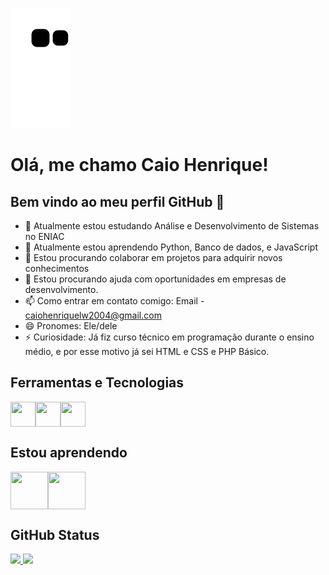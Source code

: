 ![Snake animation](https://github.com/CaioHLuwi/CaioHLuwi/blob/output/github-contribution-grid-snake.svg)

# Olá, me chamo Caio Henrique! 
## Bem vindo ao meu perfil GitHub 👋

- 🔭 Atualmente estou estudando Análise e Desenvolvimento de Sistemas no ENIAC
- 🌱 Atualmente estou aprendendo Python, Banco de dados, e JavaScript
- 👯 Estou procurando colaborar em projetos para adquirir novos conhecimentos
- 🤔 Estou procurando ajuda com oportunidades em empresas de desenvolvimento.
- 📫 Como entrar em contato comigo: Email - caiohenriquelw2004@gmail.com
- 😄 Pronomes: Ele/dele
- ⚡ Curiosidade: Já fiz curso técnico em programação durante o ensino médio, e por esse motivo já sei HTML e CSS e PHP Básico.

## Ferramentas e Tecnologias

<div style="display: flex"> 
  <img loading="lazy" src="https://cdn.jsdelivr.net/gh/devicons/devicon/icons/html5/html5-original.svg" width="40" height="40"/>
  <img loading="lazy" src="https://cdn.jsdelivr.net/gh/devicons/devicon/icons/css3/css3-original.svg" width="40" height="40"/>
  <img src="https://cdn.jsdelivr.net/gh/devicons/devicon/icons/javascript/javascript-original.svg" width="40" height="40"/>  
</div>

## Estou aprendendo

<div style="display: flex"> 
  <img src="https://cdn.jsdelivr.net/gh/devicons/devicon/icons/python/python-original.svg" width="60" height="60"/>
  <img src="https://cdn.jsdelivr.net/gh/devicons/devicon/icons/mysql/mysql-original-wordmark.svg" width="60" height="60"/>
</div>

## GitHub Status 

<div>
<a href="https://github.com/seu-usuário-aqui">
<img loading="lazy" height="180em" src="https://github-readme-stats.vercel.app/api/top-langs/?username=CaioHLuwi&layout=compact&langs_count=7&theme=dracula"/>
<img loading="lazy" height="180em" src="https://github-readme-stats.vercel.app/api?username=CaioHLuwi&show_icons=true&theme=dracula&include_all_commits=true&count_private=true"/>
</div>
          
